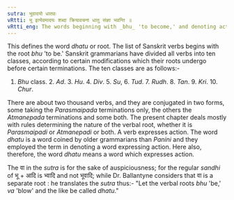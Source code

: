 ```yaml
---
sutra: भूवादयो धातवः
vRtti: भू इत्येवमादयः शब्दा क्रियावचना धातु संज्ञा भवन्ति ॥
vRtti_eng: The words beginning with _bhu_ 'to become,' and denoting action, are called _dhatu_ or verbal roots.
---
```

This defines the word _dhatu_ or root. The list of Sanskrit verbs begins with the root _bhu_ 'to be.' Sanskrit grammarians have divided all verbs into ten classes, according to certain modifications which their roots undergo before certain terminations. The ten classes are as follows:-

1. _Bhu_ class. 2. _Ad_. 3. _Hu_. 4. _Div_. 5. _Su_, 6. _Tud_. 7. _Rudh_. 8. _Tan_. 9. _Kri_. 10. _Chur_.

There are about two thousand verbs, and they are conjugated in two forms, some taking the _Parasmaipada_ terminations only, the others the _Atmanepada_ terminations and some both. The present chapter deals mostly with rules determining the nature of the verbal root, whether it is _Parasmaipadi_ or _Atmanepadi_ or both. A verb expresses action. The word _dhatu_ is a word coined by older grammarians than _Panini_ and they employed the term in denoting a word expressing action. Here also, therefore, the word _dhatu_ means a word which expresses action.

The वा in the _sutra_ is for the sake of auspiciousness; for the regular _sandhi_ of भू + आदि is भ्वादि and not भूवादि; while Dr. Ballantyne considers that वा is a separate root : he translates the _sutra_ thus:- "Let the verbal roots _bhu_ 'be,' _va_ 'blow' and the like be called _dhatu_."
